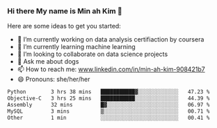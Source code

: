### Hi there My name is Min ah Kim 👋

Here are some ideas to get you started:

- 🔭 I’m currently working on data analysis certifiaction by coursera
- 🌱 I’m currently learning machine learning
- 👯 I’m looking to collaborate on data science projects
- 💬 Ask me about dogs
- 📫 How to reach me: www.linkedin.com/in/min-ah-kim-908421b7
- 😄 Pronouns: she/her/her

<!--START_SECTION:waka-->

```txt
Python        3 hrs 38 mins   ███████████▓░░░░░░░░░░░░░   47.23 %
Objective-C   3 hrs 25 mins   ███████████░░░░░░░░░░░░░░   44.39 %
Assembly      32 mins         █▓░░░░░░░░░░░░░░░░░░░░░░░   06.97 %
MySQL         3 mins          ▒░░░░░░░░░░░░░░░░░░░░░░░░   00.71 %
Other         1 min           ░░░░░░░░░░░░░░░░░░░░░░░░░   00.41 %
```

<!--END_SECTION:waka-->

